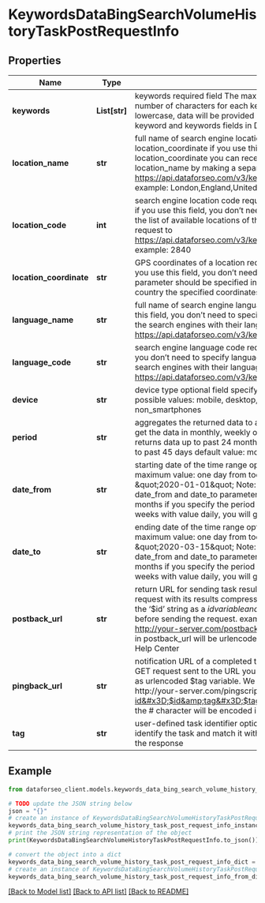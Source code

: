# KeywordsDataBingSearchVolumeHistoryTaskPostRequestInfo


## Properties

Name | Type | Description | Notes
------------ | ------------- | ------------- | -------------
**keywords** | **List[str]** | keywords required field The maximum number of keywords you can specify: 1000 The maximum number of characters for each keyword: 100 the specified keywords will be converted to lowercase, data will be provided in a separate array learn more about rules and limitations of keyword and keywords fields in DataForSEO APIs in this Help Center article | [optional] 
**location_name** | **str** | full name of search engine location required field if you don’t specify location_code or location_coordinate if you use this field, you don’t need to specify location_code or location_coordinate you can receive the list of available locations of the search engine with their location_name by making a separate request to https://api.dataforseo.com/v3/keywords_data/bing/search_volume_history/locations_and_languages example: London,England,United Kingdom | [optional] 
**location_code** | **int** | search engine location code required field if you don’t specify location_name or location_coordinate if you use this field, you don’t need to specify location_name or location_coordinate you can receive the list of available locations of the search engines with their location_code by making a separate request to https://api.dataforseo.com/v3/keywords_data/bing/search_volume_history/locations_and_languages example: 2840 | [optional] 
**location_coordinate** | **str** | GPS coordinates of a location required field if you don’t specify location_name or location_code if you use this field, you don’t need to specify location_name or location_code location_coordinate parameter should be specified in the “latitude,longitude” format the data will be provided for the country the specified coordinates belong to example: 52.6178549,-155.352142 | [optional] 
**language_name** | **str** | full name of search engine language required field if you don’t specify language_code if you use this field, you don’t need to specify language_code you can receive the list of available languages of the search engines with their language_code by making a separate request to https://api.dataforseo.com/v3/keywords_data/bing/search_volume_history/locations_and_languages | [optional] 
**language_code** | **str** | search engine language code required field if you don’t specify language_name if you use this field, you don’t need to specify language_name you can receive the list of available languages of the search engines with their language_code by making a separate request to https://api.dataforseo.com/v3/keywords_data/bing/search_volume_history/locations_and_languages | [optional] 
**device** | **str** | device type optional field specify this field if you want to get the data for a particular device type possible values: mobile, desktop, tablet, non_smartphones default value:  mobile, desktop, tablet, non_smartphones | [optional] 
**period** | **str** | aggregates the returned data to a certain time period optional field specify this field if you want to get the data in monthly, weekly or daily format possible values: monthly, weekly, daily monthly – returns data up to past 24 months weekly – returns data up to past 15 weeks daily – returns data up to past 45 days default value:  monthly | [optional] 
**date_from** | **str** | starting date of the time range optional field minimum value: two years back from today’s date maximum value: one day from today’s date date format: \&quot;yyyy-mm-dd\&quot; example: \&quot;2020-01-01\&quot; Note: we do not recommend using a custom time range Note 2: if date_from and date_to parameters are not specified, the data will be returned for the past 24 months if you specify the period parameter: with value weekly, you will get results for the past 15 weeks with value daily, you will get results for the past 45 days | [optional] 
**date_to** | **str** | ending date of the time range optional field minimum value: two years back from today’s date; maximum value: one day from today’s date; date format: \&quot;yyyy-mm-dd\&quot; example: \&quot;2020-03-15\&quot; Note: we do not recommend using a custom time range Note 2: if date_from and date_to parameters are not specified, the data will be returned for the past 24 months if you specify the period parameter: with value weekly, you will get results for the past 15 weeks with value daily, you will get results for the past 45 days | [optional] 
**postback_url** | **str** | return URL for sending task results optional field once the task is completed, we will send a POST request with its results compressed in the gzip format to the postback_url you specified you can use the ‘$id’ string as a $id variable and ‘$tag’ as urlencoded $tag variable. We will set the necessary values before sending the request. example: http://your-server.com/postbackscript?id&#x3D;$id http://your-server.com/postbackscript?id&#x3D;$id&amp;tag&#x3D;$tag Note: special characters in postback_url will be urlencoded; i.a., the # character will be encoded into %23 learn more on our Help Center | [optional] 
**pingback_url** | **str** | notification URL of a completed task optional field when a task is completed we will notify you by GET request sent to the URL you have specified you can use the ‘$id’ string as a $id variable and ‘$tag’ as urlencoded $tag variable. We will set the necessary values before sending the request example: http://your-server.com/pingscript?id&#x3D;$id http://your-server.com/pingscript?id&#x3D;$id&amp;tag&#x3D;$tag Note: special characters in pingback_url will be urlencoded; i.a., the # character will be encoded into %23 learn more on our Help Center | [optional] 
**tag** | **str** | user-defined task identifier optional field the character limit is 255 you can use this parameter to identify the task and match it with the result you will find the specified tag value in the data object of the response | [optional] 

## Example

```python
from dataforseo_client.models.keywords_data_bing_search_volume_history_task_post_request_info import KeywordsDataBingSearchVolumeHistoryTaskPostRequestInfo

# TODO update the JSON string below
json = "{}"
# create an instance of KeywordsDataBingSearchVolumeHistoryTaskPostRequestInfo from a JSON string
keywords_data_bing_search_volume_history_task_post_request_info_instance = KeywordsDataBingSearchVolumeHistoryTaskPostRequestInfo.from_json(json)
# print the JSON string representation of the object
print(KeywordsDataBingSearchVolumeHistoryTaskPostRequestInfo.to_json())

# convert the object into a dict
keywords_data_bing_search_volume_history_task_post_request_info_dict = keywords_data_bing_search_volume_history_task_post_request_info_instance.to_dict()
# create an instance of KeywordsDataBingSearchVolumeHistoryTaskPostRequestInfo from a dict
keywords_data_bing_search_volume_history_task_post_request_info_from_dict = KeywordsDataBingSearchVolumeHistoryTaskPostRequestInfo.from_dict(keywords_data_bing_search_volume_history_task_post_request_info_dict)
```
[[Back to Model list]](../README.md#documentation-for-models) [[Back to API list]](../README.md#documentation-for-api-endpoints) [[Back to README]](../README.md)



